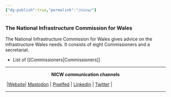 ```yaml
---
{"dg-publish":true,"permalink":"/nicw/"}
---
```


### The National Infrastructure Commission for Wales
The National Infrastructure Commission for Wales gives advice on the infrastructure Wales needs. It consists of eight Commissioners and a secretariat.

- List of [[Commissioners\|Commissioners]]


***
<p style="text-align: center;font-weight:bold";>NICW communication channels</p>

󠁧 |[Website](https://nationalinfrastructurecommission.wales)| [Mastodon](https://toot.wales/@NICW) | [Pixelfed](https://pix.toot.wales/NICW) | [Linkedin](https://www.linkedin.com/company/26268509/) | [Twitter](https://twitter.com/InfraCommCymru) |
***

